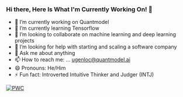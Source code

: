 ### Hi there, Here Is What I'm Currently Working On! 👋

- 🔭 I’m currently working on Quantmodel
- 🌱 I’m currently learning Tensorflow 
- 👯 I’m looking to collaborate on machine learning and deep learning projects
- 🤔 I’m looking for help with starting and scaling a software company
- 💬 Ask me about anything
- 📫 How to reach me: ... ugenloc@quantmodel.ai
- 😄 Pronouns: He/Him
- ⚡ Fun fact: Introverted Intuitive Thinker and Judger (INTJ)

	
[![PWC](https://img.shields.io/endpoint.svg?url=https://paperswithcode.com/badge/two-new-datasets-for-italian-language/abstractive-text-summarization-on-abstractive)](https://paperswithcode.com/sota/abstractive-text-summarization-on-abstractive?p=two-new-datasets-for-italian-language)
